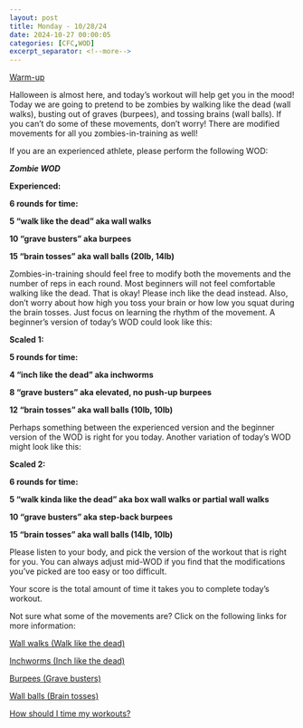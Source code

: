```yaml
---
layout: post
title: Monday - 10/28/24
date: 2024-10-27 00:00:05
categories: [CFC,WOD]
excerpt_separator: <!--more-->
---
```


[Warm-up](https://communityfitnessclub.wixsite.com/website/post/basic-full-body-warm-up) 

Halloween is almost here, and today’s workout will help get you in the mood! Today we are going to pretend to be zombies by walking like the dead (wall walks), busting out of graves (burpees), and tossing brains (wall balls). If you can’t do some of these movements, don’t worry! There are modified movements for all you zombies-in-training as well!

If you are an experienced athlete, please perform the following WOD:

***Zombie WOD***

**Experienced:**

**6 rounds for time:**

**5 “walk like the dead” aka wall walks**

**10 “grave busters” aka burpees**

**15 “brain tosses” aka wall balls (20lb, 14lb)**
<!--more-->

Zombies-in-training should feel free to modify both the movements and the number of reps in each round. Most beginners will not feel comfortable walking like the dead. That is okay! Please inch like the dead instead. Also, don’t worry about how high you toss your brain or how low you squat during the brain tosses. Just focus on learning the rhythm of the movement. A beginner’s version of today’s WOD could look like this:

**Scaled 1:**

**5 rounds for time:**

**4 “inch like the dead” aka inchworms**

**8 “grave busters” aka elevated, no push-up burpees**

**12 “brain tosses” aka wall balls (10lb, 10lb)**

Perhaps something between the experienced version and the beginner version of the WOD is right for you today. Another variation of today’s WOD might look like this:

**Scaled 2:**

**6 rounds for time:**

**5 “walk kinda like the dead” aka box wall walks or partial wall walks**

**10 “grave busters” aka step-back burpees**

**15 “brain tosses” aka wall balls (14lb, 10lb)**

Please listen to your body, and pick the version of the workout that is right for you. You can always adjust mid-WOD if you find that the modifications you’ve picked are too easy or too difficult.

Your score is the total amount of time it takes you to complete today’s workout. 

Not sure what some of the movements are? Click on the following links for more information:

[Wall walks (Walk like the dead)](https://communityfitnessclub.wixsite.com/website/post/wall-walks)

[Inchworms (Inch like the dead)](https://communityfitnessclub.wixsite.com/website/post/inchworms)

[Burpees (Grave busters)](https://communityfitnessclub.wixsite.com/website/post/burpees)

[Wall balls (Brain tosses)](https://communityfitnessclub.wixsite.com/website/post/wall-balls)

[How should I time my workouts?](https://communityfitnessclub.wixsite.com/website/post/how-should-i-time-my-workouts)